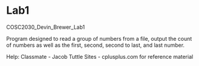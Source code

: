 # Lab1
COSC2030_Devin_Brewer_Lab1

Program designed to read a group of numbers from a file, output the count of numbers as well as the first, second, second to last, and last number.

Help:
Classmate - Jacob Tuttle
Sites - cplusplus.com for reference material
